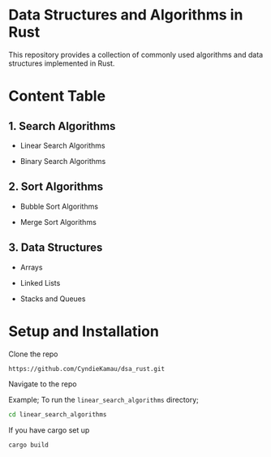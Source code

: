 # Data Structures and Algorithms in Rust

This repository provides a collection of commonly used algorithms and data structures implemented in Rust.

# Content Table


## 1. Search Algorithms

* Linear Search Algorithms

* Binary Search Algorithms


## 2. Sort Algorithms

* Bubble Sort Algorithms

* Merge Sort Algorithms


## 3. Data Structures

* Arrays

* Linked Lists

* Stacks and Queues


# Setup and Installation

 
Clone the repo

```sh
https://github.com/CyndieKamau/dsa_rust.git

```

Navigate to the repo

Example; To run the `linear_search_algorithms` directory;

```sh
cd linear_search_algorithms

```

If you have cargo set up

```sh
cargo build
```



